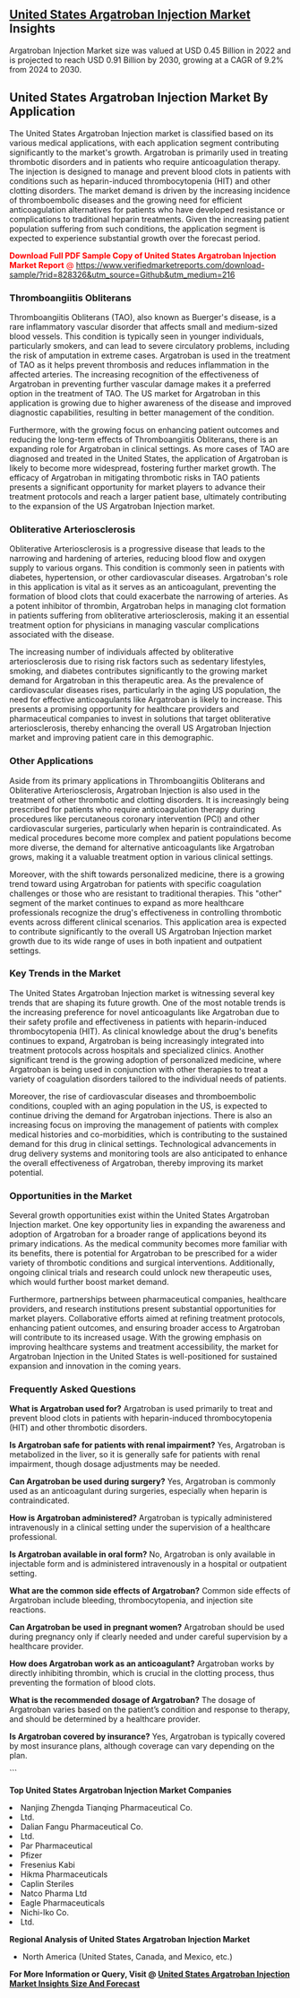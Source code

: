 <h2><a href="https://www.verifiedmarketreports.com/download-sample/?rid=828326&amp;utm_source=Github&amp;utm_medium=216" target="_blank">United States Argatroban Injection Market</a> Insights</h2><p>Argatroban Injection Market size was valued at USD 0.45 Billion in 2022 and is projected to reach USD 0.91 Billion by 2030, growing at a CAGR of 9.2% from 2024 to 2030.</p><p><h2>United States Argatroban Injection Market By Application</h2><p>The United States Argatroban Injection market is classified based on its various medical applications, with each application segment contributing significantly to the market's growth. Argatroban is primarily used in treating thrombotic disorders and in patients who require anticoagulation therapy. The injection is designed to manage and prevent blood clots in patients with conditions such as heparin-induced thrombocytopenia (HIT) and other clotting disorders. The market demand is driven by the increasing incidence of thromboembolic diseases and the growing need for efficient anticoagulation alternatives for patients who have developed resistance or complications to traditional heparin treatments. Given the increasing patient population suffering from such conditions, the application segment is expected to experience substantial growth over the forecast period. <p><span class=""><span style="color: #ff0000;"><strong>Download Full PDF Sample Copy of United States Argatroban Injection Market Report</strong> @ </span><a href="https://www.verifiedmarketreports.com/download-sample/?rid=828326&amp;utm_source=Github&amp;utm_medium=216" target="_blank">https://www.verifiedmarketreports.com/download-sample/?rid=828326&amp;utm_source=Github&amp;utm_medium=216</a></span></p></p><h3>Thromboangiitis Obliterans</h3><p>Thromboangiitis Obliterans (TAO), also known as Buerger's disease, is a rare inflammatory vascular disorder that affects small and medium-sized blood vessels. This condition is typically seen in younger individuals, particularly smokers, and can lead to severe circulatory problems, including the risk of amputation in extreme cases. Argatroban is used in the treatment of TAO as it helps prevent thrombosis and reduces inflammation in the affected arteries. The increasing recognition of the effectiveness of Argatroban in preventing further vascular damage makes it a preferred option in the treatment of TAO. The US market for Argatroban in this application is growing due to higher awareness of the disease and improved diagnostic capabilities, resulting in better management of the condition. <p>Furthermore, with the growing focus on enhancing patient outcomes and reducing the long-term effects of Thromboangiitis Obliterans, there is an expanding role for Argatroban in clinical settings. As more cases of TAO are diagnosed and treated in the United States, the application of Argatroban is likely to become more widespread, fostering further market growth. The efficacy of Argatroban in mitigating thrombotic risks in TAO patients presents a significant opportunity for market players to advance their treatment protocols and reach a larger patient base, ultimately contributing to the expansion of the US Argatroban Injection market.</p><h3>Obliterative Arteriosclerosis</h3><p>Obliterative Arteriosclerosis is a progressive disease that leads to the narrowing and hardening of arteries, reducing blood flow and oxygen supply to various organs. This condition is commonly seen in patients with diabetes, hypertension, or other cardiovascular diseases. Argatroban's role in this application is vital as it serves as an anticoagulant, preventing the formation of blood clots that could exacerbate the narrowing of arteries. As a potent inhibitor of thrombin, Argatroban helps in managing clot formation in patients suffering from obliterative arteriosclerosis, making it an essential treatment option for physicians in managing vascular complications associated with the disease. <p>The increasing number of individuals affected by obliterative arteriosclerosis due to rising risk factors such as sedentary lifestyles, smoking, and diabetes contributes significantly to the growing market demand for Argatroban in this therapeutic area. As the prevalence of cardiovascular diseases rises, particularly in the aging US population, the need for effective anticoagulants like Argatroban is likely to increase. This presents a promising opportunity for healthcare providers and pharmaceutical companies to invest in solutions that target obliterative arteriosclerosis, thereby enhancing the overall US Argatroban Injection market and improving patient care in this demographic.</p><h3>Other Applications</h3><p>Aside from its primary applications in Thromboangiitis Obliterans and Obliterative Arteriosclerosis, Argatroban Injection is also used in the treatment of other thrombotic and clotting disorders. It is increasingly being prescribed for patients who require anticoagulation therapy during procedures like percutaneous coronary intervention (PCI) and other cardiovascular surgeries, particularly when heparin is contraindicated. As medical procedures become more complex and patient populations become more diverse, the demand for alternative anticoagulants like Argatroban grows, making it a valuable treatment option in various clinical settings. <p>Moreover, with the shift towards personalized medicine, there is a growing trend toward using Argatroban for patients with specific coagulation challenges or those who are resistant to traditional therapies. This "other" segment of the market continues to expand as more healthcare professionals recognize the drug's effectiveness in controlling thrombotic events across different clinical scenarios. This application area is expected to contribute significantly to the overall US Argatroban Injection market growth due to its wide range of uses in both inpatient and outpatient settings.</p><h3>Key Trends in the Market</h3><p>The United States Argatroban Injection market is witnessing several key trends that are shaping its future growth. One of the most notable trends is the increasing preference for novel anticoagulants like Argatroban due to their safety profile and effectiveness in patients with heparin-induced thrombocytopenia (HIT). As clinical knowledge about the drug's benefits continues to expand, Argatroban is being increasingly integrated into treatment protocols across hospitals and specialized clinics. Another significant trend is the growing adoption of personalized medicine, where Argatroban is being used in conjunction with other therapies to treat a variety of coagulation disorders tailored to the individual needs of patients. <p>Moreover, the rise of cardiovascular diseases and thromboembolic conditions, coupled with an aging population in the US, is expected to continue driving the demand for Argatroban injections. There is also an increasing focus on improving the management of patients with complex medical histories and co-morbidities, which is contributing to the sustained demand for this drug in clinical settings. Technological advancements in drug delivery systems and monitoring tools are also anticipated to enhance the overall effectiveness of Argatroban, thereby improving its market potential.</p><h3>Opportunities in the Market</h3><p>Several growth opportunities exist within the United States Argatroban Injection market. One key opportunity lies in expanding the awareness and adoption of Argatroban for a broader range of applications beyond its primary indications. As the medical community becomes more familiar with its benefits, there is potential for Argatroban to be prescribed for a wider variety of thrombotic conditions and surgical interventions. Additionally, ongoing clinical trials and research could unlock new therapeutic uses, which would further boost market demand. <p>Furthermore, partnerships between pharmaceutical companies, healthcare providers, and research institutions present substantial opportunities for market players. Collaborative efforts aimed at refining treatment protocols, enhancing patient outcomes, and ensuring broader access to Argatroban will contribute to its increased usage. With the growing emphasis on improving healthcare systems and treatment accessibility, the market for Argatroban Injection in the United States is well-positioned for sustained expansion and innovation in the coming years.</p><h3>Frequently Asked Questions</h3><p><b>What is Argatroban used for?</b> Argatroban is used primarily to treat and prevent blood clots in patients with heparin-induced thrombocytopenia (HIT) and other thrombotic disorders.</p><p><b>Is Argatroban safe for patients with renal impairment?</b> Yes, Argatroban is metabolized in the liver, so it is generally safe for patients with renal impairment, though dosage adjustments may be needed.</p><p><b>Can Argatroban be used during surgery?</b> Yes, Argatroban is commonly used as an anticoagulant during surgeries, especially when heparin is contraindicated.</p><p><b>How is Argatroban administered?</b> Argatroban is typically administered intravenously in a clinical setting under the supervision of a healthcare professional.</p><p><b>Is Argatroban available in oral form?</b> No, Argatroban is only available in injectable form and is administered intravenously in a hospital or outpatient setting.</p><p><b>What are the common side effects of Argatroban?</b> Common side effects of Argatroban include bleeding, thrombocytopenia, and injection site reactions.</p><p><b>Can Argatroban be used in pregnant women?</b> Argatroban should be used during pregnancy only if clearly needed and under careful supervision by a healthcare provider.</p><p><b>How does Argatroban work as an anticoagulant?</b> Argatroban works by directly inhibiting thrombin, which is crucial in the clotting process, thus preventing the formation of blood clots.</p><p><b>What is the recommended dosage of Argatroban?</b> The dosage of Argatroban varies based on the patient’s condition and response to therapy, and should be determined by a healthcare provider.</p><p><b>Is Argatroban covered by insurance?</b> Yes, Argatroban is typically covered by most insurance plans, although coverage can vary depending on the plan.</p>```</p><p><strong>Top United States Argatroban Injection Market Companies</strong></p><div data-test-id=""><p><li>Nanjing Zhengda Tianqing Pharmaceutical Co.</li><li> Ltd.</li><li> Dalian Fangu Pharmaceutical Co.</li><li> Ltd.</li><li> Par Pharmaceutical</li><li> Pfizer</li><li> Fresenius Kabi</li><li> Hikma Pharmaceuticals</li><li> Caplin Steriles</li><li> Natco Pharma Ltd</li><li> Eagle Pharmaceuticals</li><li> Nichi-Iko Co.</li><li> Ltd.</li></p><div><strong>Regional Analysis of&nbsp;United States Argatroban Injection Market</strong></div><ul><li dir="ltr"><p dir="ltr">North America&nbsp;(United States, Canada, and Mexico, etc.)</p></li></ul><p><strong>For More Information or Query, Visit @&nbsp;</strong><strong><a href="https://www.verifiedmarketreports.com/product/argatroban-injection-market/?utm_source=Github&amp;utm_medium=216" target="_blank">United States Argatroban Injection Market Insights Size And Forecast</a></strong></p></div>
